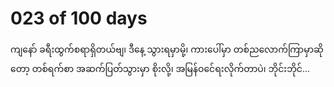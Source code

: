 # 023 of 100 days

ကျနော် ခရီးထွက်စရာရှိတယ်ဗျ၊ ဒီနေ့ သွားရမှာမို့၊ ကားပေါ်မှာ တစ်ညလောက်ကြာမှာဆိုတော့ တစ်ရက်စာ အဆက်ပြတ်သွားမှာ စိုးလို့၊ အမြန်ဝင်ေရးလိုက်တာပဲ၊ ဘိုင်းဘိုင်...
